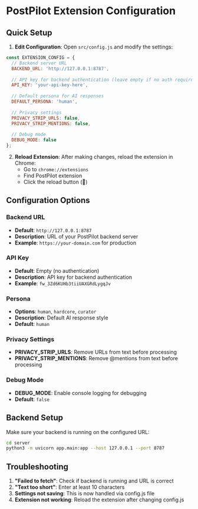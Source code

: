 # PostPilot Extension Configuration

## Quick Setup

1. **Edit Configuration**: Open `src/config.js` and modify the settings:

```javascript
const EXTENSION_CONFIG = {
  // Backend server URL
  BACKEND_URL: 'http://127.0.0.1:8787',
  
  // API key for backend authentication (leave empty if no auth required)
  API_KEY: 'your-api-key-here',
  
  // Default persona for AI responses
  DEFAULT_PERSONA: 'human',
  
  // Privacy settings
  PRIVACY_STRIP_URLS: false,
  PRIVACY_STRIP_MENTIONS: false,
  
  // Debug mode
  DEBUG_MODE: false
};
```

2. **Reload Extension**: After making changes, reload the extension in Chrome:
   - Go to `chrome://extensions`
   - Find PostPilot extension
   - Click the reload button (🔄)

## Configuration Options

### Backend URL
- **Default**: `http://127.0.0.1:8787`
- **Description**: URL of your PostPilot backend server
- **Example**: `https://your-domain.com` for production

### API Key
- **Default**: Empty (no authentication)
- **Description**: API key for backend authentication
- **Example**: `fw_3Zd6KUHb3tiiUAXGRdLygqJv`

### Persona
- **Options**: `human`, `hardcore`, `curator`
- **Description**: Default AI response style
- **Default**: `human`

### Privacy Settings
- **PRIVACY_STRIP_URLS**: Remove URLs from text before processing
- **PRIVACY_STRIP_MENTIONS**: Remove @mentions from text before processing

### Debug Mode
- **DEBUG_MODE**: Enable console logging for debugging
- **Default**: `false`

## Backend Setup

Make sure your backend is running on the configured URL:

```bash
cd server
python3 -m uvicorn app.main:app --host 127.0.0.1 --port 8787
```

## Troubleshooting

1. **"Failed to fetch"**: Check if backend is running and URL is correct
2. **"Text too short"**: Enter at least 10 characters
3. **Settings not saving**: This is now handled via config.js file
4. **Extension not working**: Reload the extension after changing config.js
